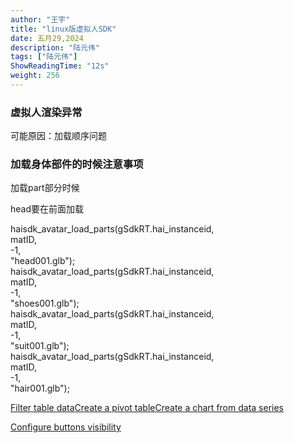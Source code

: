```yaml
---
author: "王宇"
title: "linux版虚拟人SDK"
date: 五月29,2024
description: "陆元伟"
tags: ["陆元伟"]
ShowReadingTime: "12s"
weight: 256
---
```

### 虚拟人渲染异常

可能原因：加载顺序问题

### 加载身体部件的时候注意事项

加载part部分时候

head要在前面加载

haisdk\_avatar\_load\_parts(gSdkRT.hai\_instanceid,  
matID,  
\-1,  
"head001.glb");  
haisdk\_avatar\_load\_parts(gSdkRT.hai\_instanceid,  
matID,  
\-1,  
"shoes001.glb");  
haisdk\_avatar\_load\_parts(gSdkRT.hai\_instanceid,  
matID,  
\-1,  
"suit001.glb");  
haisdk\_avatar\_load\_parts(gSdkRT.hai\_instanceid,  
matID,  
\-1,  
"hair001.glb");

[Filter table data](#)[Create a pivot table](#)[Create a chart from data series](#)

[Configure buttons visibility](/users/tfac-settings.action)